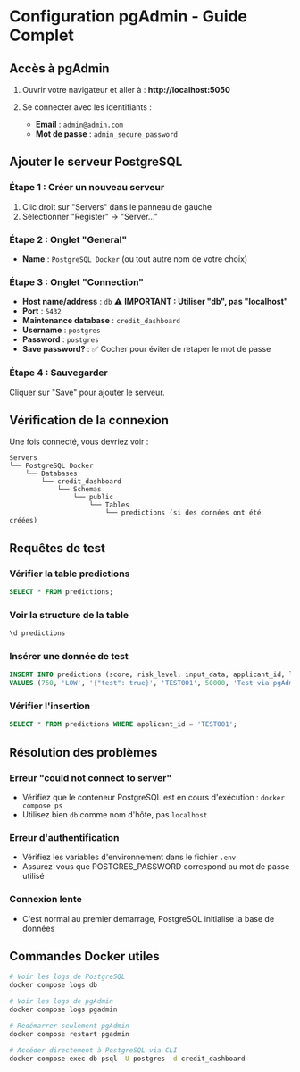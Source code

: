 # Configuration pgAdmin - Guide Complet

## Accès à pgAdmin

1. Ouvrir votre navigateur et aller à : **http://localhost:5050**

2. Se connecter avec les identifiants :
   - **Email** : `admin@admin.com`
   - **Mot de passe** : `admin_secure_password`

## Ajouter le serveur PostgreSQL

### Étape 1 : Créer un nouveau serveur
1. Clic droit sur "Servers" dans le panneau de gauche
2. Sélectionner "Register" → "Server..."

### Étape 2 : Onglet "General"
- **Name** : `PostgreSQL Docker` (ou tout autre nom de votre choix)

### Étape 3 : Onglet "Connection"
- **Host name/address** : `db` ⚠️ **IMPORTANT : Utiliser "db", pas "localhost"**
- **Port** : `5432`
- **Maintenance database** : `credit_dashboard`
- **Username** : `postgres`
- **Password** : `postgres`
- **Save password?** : ✅ Cocher pour éviter de retaper le mot de passe

### Étape 4 : Sauvegarder
Cliquer sur "Save" pour ajouter le serveur.

## Vérification de la connexion

Une fois connecté, vous devriez voir :
```
Servers
└── PostgreSQL Docker
    └── Databases
        └── credit_dashboard
            └── Schemas
                └── public
                    └── Tables
                        └── predictions (si des données ont été créées)
```

## Requêtes de test

### Vérifier la table predictions
```sql
SELECT * FROM predictions;
```

### Voir la structure de la table
```sql
\d predictions
```

### Insérer une donnée de test
```sql
INSERT INTO predictions (score, risk_level, input_data, applicant_id, loan_amount, purpose)
VALUES (750, 'LOW', '{"test": true}', 'TEST001', 50000, 'Test via pgAdmin');
```

### Vérifier l'insertion
```sql
SELECT * FROM predictions WHERE applicant_id = 'TEST001';
```

## Résolution des problèmes

### Erreur "could not connect to server"
- Vérifiez que le conteneur PostgreSQL est en cours d'exécution : `docker compose ps`
- Utilisez bien `db` comme nom d'hôte, pas `localhost`

### Erreur d'authentification
- Vérifiez les variables d'environnement dans le fichier `.env`
- Assurez-vous que POSTGRES_PASSWORD correspond au mot de passe utilisé

### Connexion lente
- C'est normal au premier démarrage, PostgreSQL initialise la base de données

## Commandes Docker utiles

```bash
# Voir les logs de PostgreSQL
docker compose logs db

# Voir les logs de pgAdmin
docker compose logs pgadmin

# Redémarrer seulement pgAdmin
docker compose restart pgadmin

# Accéder directement à PostgreSQL via CLI
docker compose exec db psql -U postgres -d credit_dashboard
```
